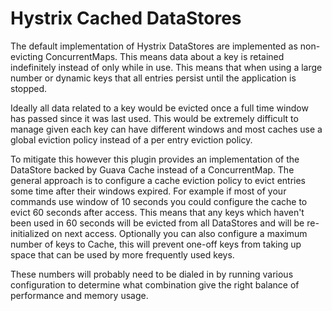 # Hystrix Cached DataStores

The default implementation of Hystrix DataStores are implemented as non-evicting ConcurrentMaps.
This means data about a key is retained indefinitely instead of only while in use.
This means that when using a large number or dynamic keys that all entries persist until the application is stopped.

Ideally all data related to a key would be evicted once a full time window has passed since it was last used.
This would be extremely difficult to manage given each key can have different windows and most caches use a global
eviction policy instead of a per entry eviction policy.

To mitigate this however this plugin provides an implementation of the DataStore backed by Guava Cache instead of a ConcurrentMap.
The general approach is to configure a cache eviction policy to evict entries some time after their windows expired.
For example if most of your commands use window of 10 seconds you could configure the cache to evict 60 seconds after
access. This means that any keys which haven't been used in 60 seconds will be evicted from all DataStores and will be
re-initialized on next access. Optionally you can also configure a maximum number of keys to Cache, this will prevent 
one-off keys from taking up space that can be used by more frequently used keys.

These numbers will probably need to be dialed in by running various configuration to determine what combination give the
right balance of performance and memory usage.
